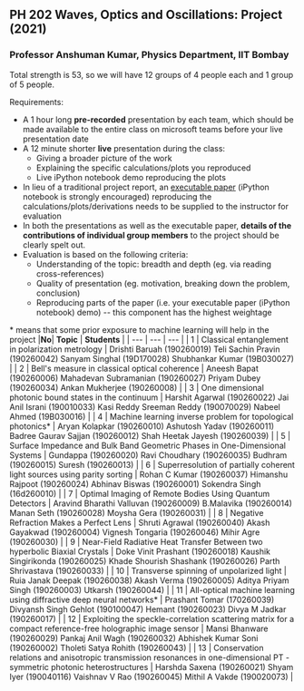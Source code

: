 ## PH 202 Waves, Optics and Oscillations: Project (2021)

### Professor Anshuman Kumar, Physics Department, IIT Bombay

Total strength is 53, so we will have 12 groups of 4 people each and 1 group of 5 people.

Requirements:

- A 1 hour long **pre-recorded** presentation by each team, which should be made available to the entire class on microsoft teams before your live presentation date
- A 12 minute shorter **live** presentation during the class:
  - Giving a broader picture of the work
  - Explaining the specific calculations/plots you reproduced
  - Live iPython notebook demo reproducing the plots
- In lieu of a traditional project report, an [executable paper](https://www.nature.com/articles/s42005-020-00403-4) (iPython notebook is strongly encouraged) reproducing the calculations/plots/derivations needs to be supplied to the instructor for evaluation
- In both the presentations as well as the executable paper, **details of the contributions of individual group members** to the project should be clearly spelt out.
- Evaluation is based on the following criteria:
  - Understanding of the topic: breadth and depth (eg. via reading cross-references)
  - Quality of presentation (eg. motivation, breaking down the problem, conclusion)
  - Reproducing parts of the paper (i.e. your executable paper (iPython notebook) demo) -- this component has the highest weightage

\* means that some prior exposure to machine learning will help in the project
|**No**| **Topic** | **Students** |
| --- | --- | --- |
| 1 | Classical entanglement in polarization metrology | Drishti Baruah (190260019) Teli Sachin Pravin (190260042) Sanyam Singhal (19D170028) Shubhankar Kumar (19B030027) |
| 2 | Bell&#39;s measure in classical optical coherence | Aneesh Bapat (190260006) Mahadevan Subramanian (190260027) Priyam Dubey (190260034) Ankan Mukherjee (190260008) |
| 3 | One dimensional photonic bound states in the continuum | Harshit Agarwal (190260022) Jai Anil Israni (190010033) Kasi Reddy Sreeman Reddy (190070029) Nabeel Ahmed (19B030016) |
| 4 | Machine learning inverse problem for topological photonics\* | Aryan Kolapkar (190260010) Ashutosh Yadav (190260011) Badree Gaurav Sajjan (190260012) Shah Heetak Jayesh (190260039) |
| 5 | Surface Impedance and Bulk Band Geometric Phases in One-Dimensional Systems | Gundappa (190260020) Ravi Choudhary (190260035) Budhram (190260015) Suresh (190260013) |
| 6 | Superresolution of partially coherent light sources using parity sorting | Rohan C Kumar (190260037) Himanshu Rajpoot (190260024) Abhinav Biswas (190260001) Sokendra Singh (16d260010) |
| 7 | Optimal Imaging of Remote Bodies Using Quantum Detectors | Aravind Bharathi Valluvan (190260009) B.Malavika (190260014) Manan Seth (190260028) Moysha Gera (190260031) |
| 8 | Negative Refraction Makes a Perfect Lens | Shruti Agrawal (190260040) Akash Gayakwad (190260004) Vignesh Tongaria (190260046) Mihir Agre (190260030) |
| 9 | Near-Field Radiative Heat Transfer Between two hyperbolic Biaxial Crystals | Doke Vinit Prashant (190260018) Kaushik Singirikonda (190260025) Khade Shourish Shashank (190260026) Parth Shrivastava (190260033) |
| 10 | Transverse spinning of unpolarized light | Ruia Janak Deepak (190260038) Akash Verma (190260005) Aditya Priyam Singh (190260003) Utkarsh (190260044) |
| 11 | All-optical machine learning using diffractive deep neural networks\* | Prashant Tomar (170260039) Divyansh Singh Gehlot (190100047) Hemant (190260023) Divya M Jadkar (190260017) |
| 12 | Exploiting the speckle-correlation scattering matrix for a compact reference-free holographic image sensor | Mansi Bhanware (190260029) Pankaj Anil Wagh (190260032) Abhishek Kumar Soni (190260002) Tholeti Satya Rohith (190260043) |
| 13 | Conservation relations and anisotropic transmission resonances in one-dimensional PT -symmetric photonic heterostructures | Harshda Saxena (190260021) Shyam Iyer (190040116) Vaishnav V Rao (190260045) Mithil A Vakde (190020073) |
